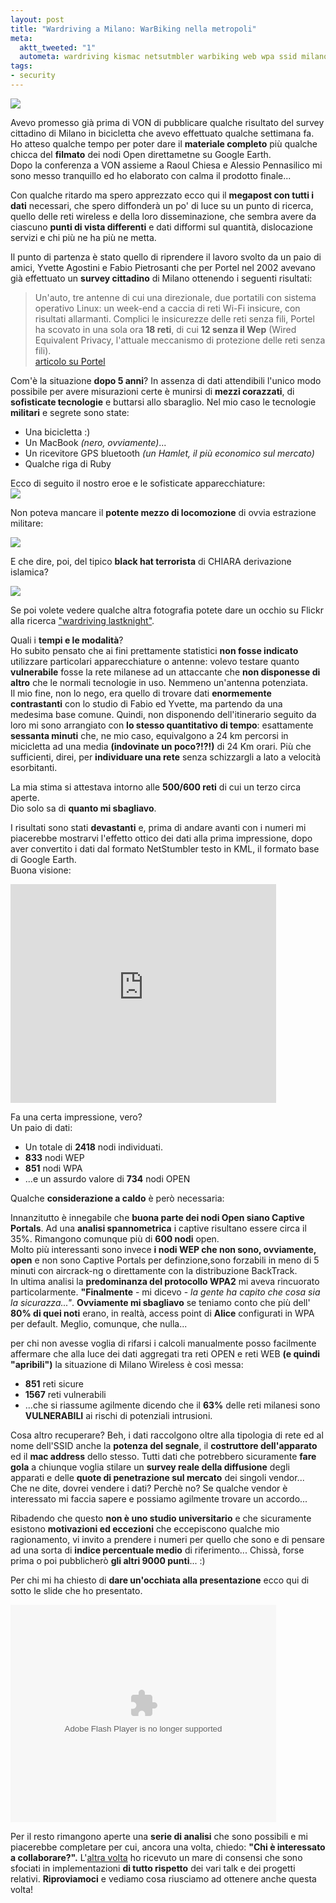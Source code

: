```yaml
--- 
layout: post
title: "Wardriving a Milano: WarBiking nella metropoli"
meta: 
  aktt_tweeted: "1"
  autometa: wardriving kismac netsutmbler warbiking web wpa ssid milano wireless wan lan accesspoint access point wardrive warbike macosx kismet cantenna wep
tags: 
- security
---
```

![](http://www.lastknight.com/download/20071003_01.jpg)
  
Avevo promesso già prima di VON di pubblicare qualche risultato del survey cittadino di Milano in bicicletta che avevo effettuato qualche settimana fa. Ho atteso qualche tempo per poter dare il **materiale completo** più qualche chicca del **filmato** dei nodi Open direttametne su Google Earth.  
Dopo la conferenza a VON assieme a Raoul Chiesa e Alessio Pennasilico mi sono messo tranquillo ed ho elaborato con calma il prodotto finale...  
  
Con qualche ritardo ma spero apprezzato ecco qui il **megapost con tutti i dati** necessari, che spero diffonderà un po' di luce su un punto di ricerca, quello delle reti wireless e della loro disseminazione, che sembra avere da ciascuno **punti di vista differenti** e dati difformi sul quantità, dislocazione servizi e chi più ne ha più ne metta.  
  
Il punto di partenza è stato quello di riprendere il lavoro svolto da un paio di amici, Yvette Agostini e Fabio Pietrosanti che per Portel nel 2002 avevano già effettuato un **survey cittadino** di Milano ottenendo i seguenti risultati:  
>Un'auto, tre antenne di cui una direzionale, due portatili con sistema operativo Linux: un week-end a caccia di reti Wi-Fi insicure, con risultati allarmanti.
Complici le insicurezze delle reti senza fili, Portel ha scovato in una sola ora **18 reti**, di cui **12 senza il Wep** (Wired Equivalent Privacy, l'attuale meccanismo di protezione delle reti senza fili).  
> [articolo su Portel](http://www.portel.it/news/10-2002/a-caccia-delle-reti-wireless-insicure-a-milano.html)
  
Com'è la situazione **dopo 5 anni**? In assenza di dati attendibili l'unico modo possibile per avere misurazioni certe è munirsi di **mezzi corazzati**, di **sofisticate tecnologie** e buttarsi allo sbaraglio. Nel mio caso le tecnologie **militari** e segrete sono state:  
  
* Una bicicletta :)  
* Un MacBook *(nero, ovviamente)*...  
* Un ricevitore GPS bluetooth *(un Hamlet, il più economico sul mercato)* 
* Qualche riga di Ruby  
  
Ecco di seguito il nostro eroe e le sofisticate apparecchiature:   
![](http://www.lastknight.com/download/20071003_02.jpg)  
  
Non poteva mancare il **potente mezzo di locomozione** di ovvia estrazione militare:  
  
![](http://www.lastknight.com/download/20071003_03.jpg)  
  
E che dire, poi, del tipico **black hat terrorista** di CHIARA derivazione islamica?  
  
![](http://www.lastknight.com/download/20071003_04.jpg)  
  
Se poi volete vedere qualche altra fotografia potete dare un occhio su Flickr alla ricerca ["wardriving lastknight"](http://flickr.com/search/?q=lastknight%20wardriving&w=32162872%40N00&m=tags).  
  
Quali i **tempi e le modalità**?  
Ho subito pensato che ai fini prettamente statistici **non fosse indicato** utilizzare particolari apparecchiature o antenne: volevo testare quanto **vulnerabile** fosse la rete milanese ad un attaccante che **non disponesse di altro** che le normali tecnologie in uso. Nemmeno un'antenna potenziata.  
Il mio fine, non lo nego, era quello di trovare dati **enormemente contrastanti** con lo studio di Fabio ed Yvette, ma partendo da una medesima base comune. Quindi, non disponendo dell'itinerario seguito da loro mi sono arrangiato con **lo stesso quantitativo di tempo**: esattamente **sessanta minuti** che, ne mio caso, equivalgono a 24 km percorsi in micicletta ad una media **(indovinate un poco?!?!)** di 24 Km orari. Più che sufficienti, direi, per **individuare una rete** senza schizzargli a lato a velocità esorbitanti.  
  
La mia stima si attestava intorno alle **500/600 reti** di cui un terzo circa aperte.  
Dio solo sa di **quanto mi sbagliavo**.  
  
I risultati sono stati **devastanti** e, prima di andare avanti con i numeri mi piacerebbe mostrarvi l'effetto ottico dei dati alla prima impressione, dopo aver convertito i dati dal formato NetStumbler testo in KML, il formato base di Google Earth.  
Buona visione:  
  
<object width="425" height="350"><param name="movie" value="http://www.youtube.com/v/0MMxho6zI48"></param><param name="wmode" value="transparent"></param><embed src="http://www.youtube.com/v/0MMxho6zI48" type="application/x-shockwave-flash" wmode="transparent" width="425" height="350"></embed></object>  
  
Fa una certa impressione, vero?  
Un paio di dati:  
  
* Un totale di **2418** nodi individuati.  
* **833** nodi WEP  
* **851** nodi WPA
* ...e un assurdo valore di **734** nodi OPEN  
  
Qualche **considerazione a caldo** è però necessaria:  
  
Innanzitutto è innegabile che **buona parte dei nodi Open siano Captive Portals**. Ad una **analisi spannometrica** i captive risultano essere circa il 35%. Rimangono comunque più di **600 nodi** open.  
Molto più interessanti sono invece **i nodi WEP che non sono, ovviamente, open** e non sono Captive Portals per definzione,sono forzabili in meno di 5 minuti con aircrack-ng o direttamente con la distribuzione BackTrack.  
In ultima analisi la **predominanza del protocollo WPA2** mi aveva rincuorato particolarmente. **"Finalmente** - mi dicevo - *la gente ha capito che cosa sia la sicurazza..."*. **Ovviamente mi sbagliavo** se teniamo conto che più dell' **80% di quei noti** erano, in realtà, access point di **Alice** configurati in WPA per default. Meglio, comunque, che nulla...  
  
per chi non avesse voglia di rifarsi i calcoli manualmente posso facilmente affermare che alla luce dei dati aggregati tra reti OPEN e reti WEB **(e quindi "apribili")** la situazione di Milano Wireless è così messa:  
  
* **851** reti sicure
* **1567** reti vulnerabili
* ...che si riassume agilmente dicendo che il **63%** delle reti milanesi sono **VULNERABILI** ai rischi di potenziali intrusioni.
  
Cosa altro recuperare? Beh, i dati raccolgono oltre alla tipologia di rete ed al nome dell'SSID anche la **potenza del segnale**, il **costruttore dell'apparato** ed il **mac address** dello stesso. Tutti dati che potrebbero sicuramente **fare gola** a chiunque voglia stilare un **survey reale della diffusione** degli apparati e delle **quote di penetrazione sul mercato** dei singoli vendor...  
Che ne dite, dovrei vendere i dati? Perchè no? Se qualche vendor è interessato mi faccia sapere e possiamo agilmente trovare un accordo...  
  
Ribadendo che questo **non è uno studio universitario** e che sicuramente esistono **motivazioni ed eccezioni** che eccepiscono qualche mio ragionamento, vi invito a prendere i numeri per quello che sono e di pensare ad una sorta di **indice percentuale medio** di riferimento... Chissà, forse prima o poi pubblicherò **gli altri 9000 punti**... :)  
  
Per chi mi ha chiesto di **dare un'occhiata alla presentazione** ecco qui di sotto le slide che ho presentato.  
  
<object type="application/x-shockwave-flash" data="http://s3.amazonaws.com/slideshare/ssplayer.swf?id=124410&doc=wardriving-milano3191" width="425" height="348"><param name="movie" value="http://s3.amazonaws.com/slideshare/ssplayer.swf?id=124410&doc=wardriving-milano3191" /></object>
    
Per il resto rimangono aperte una **serie di analisi** che sono possibili e mi piacerebbe completare per cui, ancora una volta, chiedo: **"Chi è interessato a collaborare?".** L'[altra volta](http://www.lastknight.com/2007/07/10/collaboriamo-lastknight-dot-lab/) ho ricevuto un mare di consensi che sono sfociati in implementazioni **di tutto rispetto** dei vari talk e dei progetti relativi. **Riproviamoci** e vediamo cosa riusciamo ad ottenere anche questa volta!   
   
